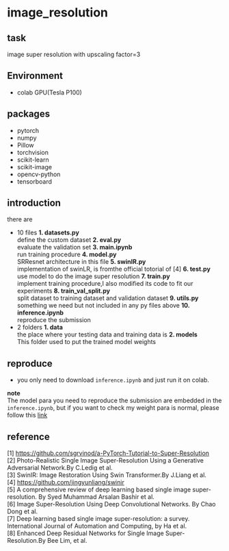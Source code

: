 # image_resolution
## task
image super resolution with upscaling factor=3
## Environment
- colab GPU(Tesla P100)
## packages
- pytorch
- numpy
- Pillow
- torchvision
- scikit-learn
- scikit-image
- opencv-python
- tensorboard
## introduction
there are 
- 10 files
**1. datasets.py</br>**
define the custom dataset 
**2. eval.py</br>**
evaluate the validation set
**3. main.ipynb</br>**
run training procedure
**4. model.py</br>**
SRResnet architecture in this file
**5. swinIR.py</br>**
implementation of swinLR, is fromthe official totorial of [4]
**6. test.py</br>**
use model to do the image super resolution
**7. train.py</br>**
implement training procedure,I also modified its code to fit our experiments
**8. train_val_split.py</br>**
split dataset to training dataset and validation dataset
**9. utils.py</br>**
something we need but not included in any py files above
**10. inference.ipynb</br>**
reproduce the submission
- 2 folders
**1. data**</br>
the place where your testing data and training data is
**2. models**</br>
This folder used to put the trained model weights 
## reproduce
- you only need to download `inference.ipynb` and just run it on colab.

**note** </br>
The model para you need to reproduce the submission are embedded in the `inference.ipynb`, but if you want to check my weight para is normal, please follow this [link](https://drive.google.com/file/d/1cdSDdbzfGp97Ijvol2CKBSsTF_w0PpBz/view?usp=sharing)
## reference
[1] https://github.com/sgrvinod/a-PyTorch-Tutorial-to-Super-Resolution</br>
[2] Photo-Realistic Single Image Super-Resolution Using a Generative Adversarial Network.By C.Ledig et al.</br> 
[3] SwinIR: Image Restoration Using Swin Transformer.By J.Liang et al.</br>
[4] https://github.com/jingyunliang/swinir </br>
[5] A comprehensive review of deep learning based single image super-resolution. By Syed Muhammad Arsalan Bashir et al.</br>
[6] Image Super-Resolution Using Deep Convolutional Networks. By Chao Dong et al.</br>
[7] Deep learning based single image super-resolution: a survey. International Journal of Automation and Computing, by Ha et al.</br>
[8] Enhanced Deep Residual Networks for Single Image Super-Resolution.By Bee Lim, et al.</br>




